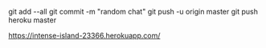 git add --all
git commit -m "random chat"
git push -u origin master
git push heroku master


https://intense-island-23366.herokuapp.com/